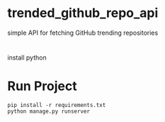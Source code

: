 # trended_github_repo_api
simple API for fetching GitHub trending repositories


#
install python


# Run Project
``` 
pip install -r requirements.txt
python manage.py runserver
``` 
